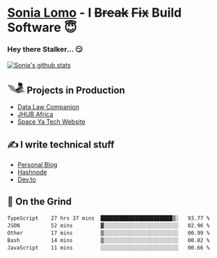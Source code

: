 # [Sonia Lomo](https://sonylomo.github.io/) - I ~~Break~~ ~~Fix~~ Build Software 😇
### Hey there Stalker... 😏 

<a href="https://github.com/sonylomo/github-readme-stats">
  <img align="center" src="https://media.giphy.com/media/lU05nFSW6Y2A/giphy.gif" alt="Sonia's github stats" />
</a>

## <img src="assets/devcat.gif" width="40"> Projects in Production
- [Data Law Companion](https://datalawcompanion.org/)
- [JHUB Africa](https://jhubafrica.com/)
- [Space Ya Tech Website](https://www.spaceyatech.com/)

## ✍️ I write technical stuff
- [Personal Blog](https://sonylomo-github-io.vercel.app/blog)
- [Hashnode](https://sonylomo.hashnode.dev/)
- [Dev.to](https://dev.to/sonylomo)

## 🤡 On the Grind
<!--START_SECTION:waka-->

```txt
TypeScript    27 hrs 37 mins  ███████████████████████▒░   93.77 %
JSON          52 mins         ▓░░░░░░░░░░░░░░░░░░░░░░░░   02.96 %
Other         17 mins         ▒░░░░░░░░░░░░░░░░░░░░░░░░   00.99 %
Bash          14 mins         ▒░░░░░░░░░░░░░░░░░░░░░░░░   00.82 %
JavaScript    11 mins         ░░░░░░░░░░░░░░░░░░░░░░░░░   00.66 %
```

<!--END_SECTION:waka-->
